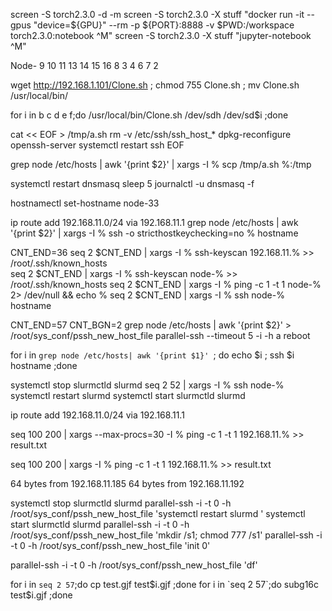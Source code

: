 screen -S torch2.3.0 -d -m
screen -S torch2.3.0 -X stuff "docker run -it --gpus \"device=${GPU}\" --rm -p ${PORT}:8888 -v $PWD:/workspace torch2.3.0:notebook ^M"
screen -S torch2.3.0 -X stuff "jupyter-notebook ^M"



Node- 9 10 11 13 14   15 16 8   3      4 6 7 2 


wget http://192.168.1.101/Clone.sh ; chmod 755 Clone.sh ; mv Clone.sh /usr/local/bin/

   
for i in b c d e f;do /usr/local/bin/Clone.sh /dev/sdh /dev/sd$i ;done

cat << EOF > /tmp/a.sh
rm -v /etc/ssh/ssh_host_*
dpkg-reconfigure openssh-server
systemctl restart ssh
EOF

grep node /etc/hosts | awk '{print $2}' | xargs -I % scp /tmp/a.sh %:/tmp


systemctl restart dnsmasq
sleep 5
journalctl -u dnsmasq -f 

hostnamectl set-hostname node-33


ip route add 192.168.11.0/24 via 192.168.11.1 
grep node /etc/hosts | awk '{print $2}' | xargs -I % ssh -o stricthostkeychecking=no % hostname





CNT_END=36
seq 2 $CNT_END | xargs -I % ssh-keyscan 192.168.11.%   >> /root/.ssh/known_hosts  
seq 2 $CNT_END | xargs -I % ssh-keyscan        node-%  >> /root/.ssh/known_hosts 
seq 2 $CNT_END | xargs -I % ping -c 1 -t 1 node-% 2> /dev/null && echo %
seq 2 $CNT_END | xargs -I % ssh node-% hostname 
   
CNT_END=57
CNT_BGN=2
grep node /etc/hosts | awk '{print $2}' > /root/sys_conf/pssh_new_host_file
parallel-ssh --timeout 5 -i -h a reboot

for i in `grep node /etc/hosts| awk '{print $1}' `; do echo $i ; ssh $i hostname ;done

systemctl stop  slurmctld slurmd 
seq 2 52 | xargs -I % ssh node-% systemctl restart slurmd 
systemctl start slurmctld slurmd 

ip route add 192.168.11.0/24 via 192.168.11.1 



seq 100 200 | xargs --max-procs=30 -I % ping -c 1 -t 1 192.168.11.% >> result.txt

seq 100 200 | xargs -I % ping -c 1 -t 1 192.168.11.% >> result.txt

64 bytes from 192.168.11.185 
64 bytes from 192.168.11.192 

systemctl stop  slurmctld slurmd 
 parallel-ssh -i -t 0 -h /root/sys_conf/pssh_new_host_file 'systemctl restart slurmd '
systemctl start slurmctld slurmd 
 parallel-ssh -i -t 0 -h /root/sys_conf/pssh_new_host_file 'mkdir /s1; chmod 777 /s1'
 parallel-ssh -i -t 0 -h /root/sys_conf/pssh_new_host_file 'init 0'



 parallel-ssh -i -t 0 -h /root/sys_conf/pssh_new_host_file 'df'

 for i in `seq 2 57`;do cp test.gjf test$i.gjf ;done
 for i in `seq 2 57`;do subg16c test$i.gjf ;done